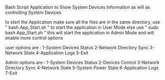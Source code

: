 Bash Script Application to Show System Devices Information as will as controlling System Devices 



to start the Application make sure all the files are in the same directory, use " bash App_Start.sh " to start the application in User Mode else use " sudo bash App_Start.sh " 
this will start the application in Admin Mode and will enable more control options


user options are : 1-System Devices Status 
                   2-Network Directory Sync 
                   3-Network State
                   4-Application Logs
                   5-Exit


                   
Admin options are : 1-System Devices Status 
                    2-Devices Control
                    3-Network Directory Sync 
                    4-Network State
                    5-System Power State
                    6-Application Logs
                    7-Exit
